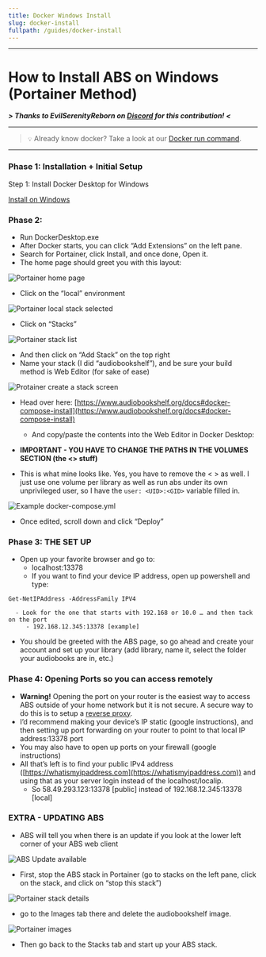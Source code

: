 ```yaml
---
title: Docker Windows Install
slug: docker-install
fullpath: /guides/docker-install
---
```


---
# How to Install ABS on Windows (Portainer Method)

***> Thanks to EvilSerenityReborn on [Discord](https://discord.gg/pJsjuNCKRq) for this contribution! <***

---
> ``💡`` Already know docker? Take a look at our [Docker run command](https://www.audiobookshelf.org/docs#docker-install).

---

### Phase 1: Installation + Initial Setup

Step 1: Install Docker Desktop for Windows

[Install on Windows](https://docs.docker.com/desktop/install/windows-install/)

### Phase 2:

- Run DockerDesktop.exe
- After Docker starts, you can click “Add Extensions” on the left pane.
- Search for Portainer, click Install, and once done, Open it.
- The home page should greet you with this layout:

![Portainer home page](/guides/docker_windows/docker_portainer_home.png)

- Click on the “local” environment

![Portainer local stack selected](/guides/docker_windows/select_local_environment.png)

- Click on “Stacks”

![Portainer stack list](/guides/docker_windows/portainer_click_stacks.png)

- And then click on “Add Stack” on the top right
- Name your stack (I did “audiobookshelf”), and be sure your build method is Web Editor (for sake of ease)

![Protainer create a stack screen](/guides/docker_windows/portainer_create_stack.png)

- Head over here: [https://www.audiobookshelf.org/docs#docker-compose-install](https://www.audiobookshelf.org/docs#docker-compose-install)
   - And copy/paste the contents into the Web Editor in Docker Desktop:

- **IMPORTANT - YOU HAVE TO CHANGE THE PATHS IN THE VOLUMES SECTION (the <> stuff)**
- This is what mine looks like. Yes, you have to remove the < > as well. I just use one volume per library as well as run abs under its own unprivileged user, so I have the ```user: <UID>:<GID>``` variable filled in.

![Example docker-compose.yml](/guides/docker_windows/portainer_compose.png)

- Once edited, scroll down and click “Deploy”

### Phase 3: THE SET UP

- Open up your favorite browser and go to:
   - localhost:13378
   - If you want to find your device IP address, open up powershell and type:
```other
Get-NetIPAddress -AddressFamily IPV4
```

      - Look for the one that starts with 192.168 or 10.0 … and then tack on the port
         - 192.168.12.345:13378 [example]
- You should be greeted with the ABS page, so go ahead and create your account and set up your library (add library, name it, select the folder your audiobooks are in, etc.)

### Phase 4: Opening Ports so you can access remotely

- **Warning!** Opening the port on your router is the easiest way to access ABS outside of your home network but it is not secure. A secure way to do this is to setup a [reverse proxy](https://en.wikipedia.org/wiki/Reverse_proxy).
- I’d recommend making your device’s IP static (google instructions), and then setting up port forwarding on your router to point to that local IP address:13378 port
- You may also have to open up ports on your firewall (google instructions)
- All that’s left is to find your public IPv4 address ([https://whatismyipaddress.com](https://whatismyipaddress.com)) and using that as your server login instead of the localhost/localip.
   - So 58.49.293.123:13378 [public] instead of 192.168.12.345:13378 [local]

### EXTRA - UPDATING ABS

- ABS will tell you when there is an update if you look at the lower left corner of your ABS web client

![ABS Update available](/guides/docker_windows/update_available.PNG)

- First, stop the ABS stack in Portainer (go to stacks on the left pane, click on the stack, and click on “stop this stack”)

![Portainer stack details](/guides/docker_windows/portainer_stop_stack.png)

- go to the Images tab there and delete the audiobookshelf image.

![Portainer images](/guides/docker_windows/portainer_images.png)

- Then go back to the Stacks tab and start up your ABS stack.
